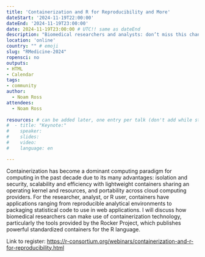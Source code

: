 ```yaml
---
title: 'Containerization and R for Reproducibility and More'
dateStart: '2024-11-19T22:00:00'
dateEnd: '2024-11-19T23:00:00'
date: 2024-11-19T23:00:00 # UTC!! same as dateEnd
description: "Biomedical researchers and analysts: don’t miss this chance to learn about containerized environments in R with expert Noam Ross! "
location: 'online'
country: "" # emoji
slug: "RMedicine-2024"
ropensci: no
outputs: 
- HTML
- Calendar 
tags: 
- community
author:
  - Noam Ross
attendees:
  - Noam Ross
  
resources: # can be added later, one entry per talk (don't add while still empty, add once there are resources)
#  - title: "Keynote:"
#    speaker: 
#    slides: 
#    video: 
#    language: en

---
```


Containerization has become a dominant computing paradigm for computing in the past decade due to its many advantages: isolation and security, scalability and efficiency with lightweight containers sharing an operating kernel and resources, and portability across cloud computing providers. For the researcher, analyst, or R user, containers have applications ranging from reproducible analytical environments to packaging statistical code to use in web applications. I will discuss how biomedical researchers can make use of containerization technology, particularly the tools provided by the Rocker Project, which publishes powerful standardized containers for the R language.

Link to register: https://r-consortium.org/webinars/containerization-and-r-for-reproducibility.html
